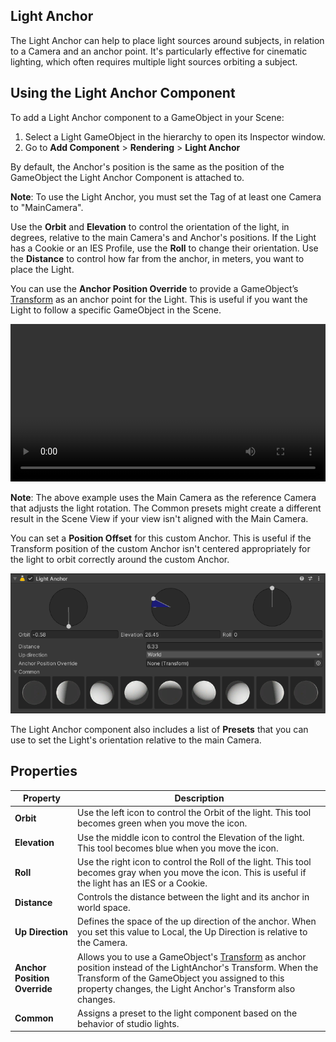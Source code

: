 ## Light Anchor

The Light Anchor can help to place light sources around subjects, in relation to a Camera and an anchor point. It's particularly effective for cinematic lighting, which often requires multiple light sources orbiting a subject.

## Using the Light Anchor Component

To add a Light Anchor component to a GameObject in your Scene:

1. Select a Light GameObject in the hierarchy to open its Inspector window.
2. Go to **Add Component** > **Rendering** > **Light Anchor**

By default, the Anchor's position is the same as the position of the GameObject the Light Anchor Component is attached to.

**Note**: To use the Light Anchor, you must set the Tag of at least one Camera to "MainCamera".

Use the **Orbit** and **Elevation** to control the orientation of the light, in degrees, relative to the main Camera's and Anchor's positions. If the Light has a Cookie or an IES Profile, use the **Roll** to change their orientation. Use the **Distance** to control how far from the anchor, in meters, you want to place the Light.

You can use the **Anchor Position Override** to provide a GameObject’s [Transform](https://docs.unity3d.com/ScriptReference/Transform.html) as an anchor point for the Light. This is useful if you want the Light to follow a specific GameObject in the Scene.

<video title="A light uses the main camera as the reference GamObject that controls the rotation of the light. The light rotates synchronously with the camera." src="Images/videos/light-anchor-animation.mp4" width="100%" height="auto" autoplay="true" loop="true" controls></video>

**Note**: The above example uses the Main Camera as the reference Camera that adjusts the light rotation. The Common presets might create a different result in the Scene View if your view isn't aligned with the Main Camera.

You can set a **Position Offset** for this custom Anchor. This is useful if the Transform position of the custom Anchor isn't centered appropriately for the light to orbit correctly around the custom Anchor.

![Light Anchor component screenshot. Orbit and Elevation properties display example values that change the orientation of a light.](Images/LightAnchor0.png)


The Light Anchor component also includes a list of **Presets** that you can use to set the Light's orientation relative to the main Camera.

## Properties

| **Property**    | **Description**                                              |
| --------------- | ------------------------------------------------------------ |
| **Orbit** | Use the left icon to control the Orbit of the light. This tool becomes green when you move the icon. |
| **Elevation** | Use the middle icon to control the Elevation of the light. This tool becomes blue when you move the icon. |
| **Roll** | Use the right icon to control the Roll of the light. This tool becomes gray when you move the icon. This is useful if the light has an IES or a Cookie. |
| **Distance** | Controls the distance between the light and its anchor in world space. |
| **Up Direction** | Defines the space of the up direction of the anchor. When you set this value to Local, the Up Direction is relative to the Camera. |
| **Anchor Position Override** | Allows you to use a GameObject's [Transform](https://docs.unity3d.com/ScriptReference/Transform.html) as anchor position instead of the LightAnchor's Transform. When the Transform of the GameObject you assigned to this property changes, the Light Anchor's Transform also changes. |
| **Common** | Assigns a preset to the light component based on the behavior of studio lights. |
